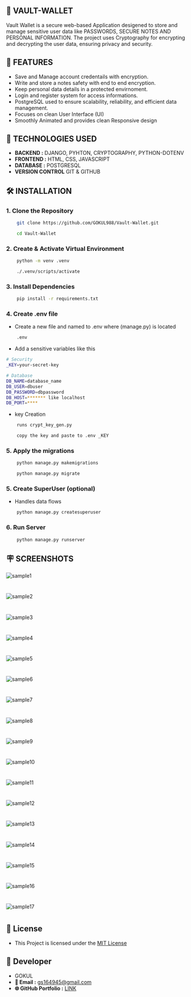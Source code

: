## 🔐 VAULT-WALLET

Vault Wallet is a secure web-based Application desigened to store and manage sensitive user data like PASSWORDS, SECURE NOTES AND PERSONAL INFORMATION. The project uses Cryptography for encrypting and decrypting the user data, ensuring privacy and security. 

## 🚩 FEATURES 
- Save and Manage account credentails with encryption. 
- Write and store a notes safety with end to end encryption.
- Keep personal data details in a protected envirnoment.
- Login and register system for access informations.
- PostgreSQL used to ensure scalability, reliability, and efficient data management. 
- Focuses on clean User Interface (UI) 
- Smoothly Animated and provides clean Responsive design  

## 🤖 TECHNOLOGIES USED 
- **BACKEND :** DJANGO, PYHTON, CRYPTOGRAPHY, PYTHON-DOTENV
- **FRONTEND :** HTML, CSS, JAVASCRIPT
- **DATABASE :** POSTGRESQL 
- **VERSION CONTROL** GIT & GITHUB  

## 🛠️ INSTALLATION  

### 1. Clone the Repository 
```bash
    git clone https://github.com/GOKUL988/Vault-Wallet.git
```
```bash
    cd Vault-Wallet
```

### 2. Create & Activate Virtual Environment 
```bash
    python -m venv .venv
```
```bash
    ./.venv/scripts/activate
```

### 3. Install Dependencies 
```bash
    pip install -r requirements.txt
```

### 4. Create .env file
- Create a new file and named to .env where (manage.py) is located
```bash 
    .env 
```
- Add a sensitive variables like this
```bash
# Security
_KEY=your-secret-key

# Database
DB_NAME=database_name
DB_USER=dbuser
DB_PASSWORD=dbpassword
DB_HOST=******* like localhost
DB_PORT=****
```
- key Creation 
```bash
    runs crypt_key_gen.py 
```
```bash 
    copy the key and paste to .env _KEY
```

### 5. Apply the migrations 
```bash
    python manage.py makemigrations
```
```bash
    python manage.py migrate 
```

### 5. Create SuperUser (optional) 
- Handles data flows
```bash
    python manage.py createsuperuser
```

### 6. Run Server 
```bash 
    python manage.py runserver
``` 

## 🪧 SCREENSHOTS 
![sample1](Samples/sam1.png) 
# 
![sample2](Samples/sam2.png) 
# 
![sample3](Samples/sam3.png) 
# 
![sample4](Samples/sam4.png) 
# 
![sample5](Samples/sam5.png) 
# 
![sample6](Samples/sam6.png) 
# 
![sample7](Samples/sam7.png) 
# 
![sample8](Samples/sam8.png) 
# 
![sample9](Samples/sam9.png) 
# 
![sample10](Samples/sam10.png) 
# 
![sample11](Samples/sam11.png) 
# 
![sample12](Samples/sam12.png) 
# 
![sample13](Samples/sam13.png) 
# 
![sample14](Samples/sam14.png) 
# 
![sample15](Samples/sam15.png) 
# 
![sample16](Samples/sam16.png) 
# 
![sample17](Samples/sam17.png) 
# 

## 🪪 License 
- This Project is licensed under the [MIT License](LICENSE) 

## 👤 Developer 
- GOKUL 
- **📧 Email :** [gs164945@gmail.com](mailto:gs164945@gmail.com) 
- **🌐 GitHub Portfolio :** [LINK](https://gokul988.github.io/Portfolio_web/)